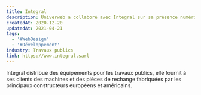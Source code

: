 ```yaml
---
title: Integral
description: Univerweb a collaboré avec Integral sur sa présence numérique. Nous avons créé le site web.
createdAt: 2020-12-20
updatedAt: 2021-04-21
tags:
  - '#WebDesign'
  - '#Développement'
industry: Travaux publics
link: https://www.integral.sarl
---
```


Integral distribue des équipements pour les travaux publics, elle fournit à ses clients des machines et des pièces de rechange fabriquées par les principaux constructeurs européens et américains.
